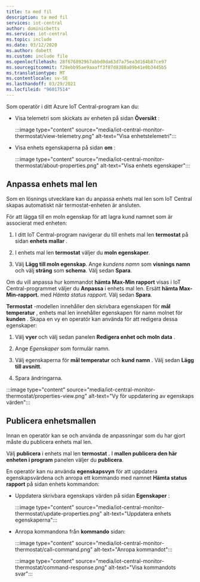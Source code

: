 ```yaml
---
title: ta med fil
description: ta med fil
services: iot-central
author: dominicbetts
ms.service: iot-central
ms.topic: include
ms.date: 03/12/2020
ms.author: dobett
ms.custom: include file
ms.openlocfilehash: 28f676892967abbd0da63d7a75ea3d164b87ce97
ms.sourcegitcommit: f28ebb95ae9aaaff3f87d8388a09b41e0b3445b5
ms.translationtype: MT
ms.contentlocale: sv-SE
ms.lasthandoff: 03/29/2021
ms.locfileid: "96017514"
---
```

Som operatör i ditt Azure IoT Central-program kan du:

* Visa telemetri som skickats av enheten på sidan **Översikt** :

    :::image type="content" source="media/iot-central-monitor-thermostat/view-telemetry.png" alt-text="Visa enhetstelemetri":::

* Visa enhets egenskaperna på sidan **om** :

    :::image type="content" source="media/iot-central-monitor-thermostat/about-properties.png" alt-text="Visa enhets egenskaper":::

## <a name="customize-the-device-template"></a>Anpassa enhets mal len

Som en lösnings utvecklare kan du anpassa enhets mal len som IoT Central skapas automatiskt när termostat-enheten är ansluten.

För att lägga till en moln egenskap för att lagra kund namnet som är associerat med enheten:

1. I ditt IoT Central-program navigerar du till enhets mal len **termostat** på sidan **enhets mallar** .

1. I enhets mal len **termostat** väljer du **moln egenskaper**.

1. Välj **Lägg till moln egenskap**. Ange *kundens namn* som **visnings namn** och välj **sträng** som **schema**. Välj sedan **Spara**.

Om du vill anpassa hur kommandot **hämta Max-Min rapport** visas i IoT Central-programmet väljer du **Anpassa** i enhets mal len. Ersätt **hämta Max-Min-rapport.** med *Hämta status rapport*. Välj sedan **Spara**.

**Termostat** -modellen innehåller den skrivbara egenskapen för **mål temperatur** , enhets mal len innehåller egenskapen för namn molnet för **kunden** . Skapa en vy en operatör kan använda för att redigera dessa egenskaper:

1. Välj **vyer** och välj sedan panelen **Redigera enhet och moln data** .

1. Ange _Egenskaper_ som formulär namn.

1. Välj egenskaperna för **mål temperatur** och **kund namn** . Välj sedan **Lägg till avsnitt**.

1. Spara ändringarna.

:::image type="content" source="media/iot-central-monitor-thermostat/properties-view.png" alt-text="Vy för uppdatering av egenskaps värden":::

## <a name="publish-the-device-template"></a>Publicera enhetsmallen

Innan en operatör kan se och använda de anpassningar som du har gjort måste du publicera enhets mal len.

Välj **publicera** i enhets mal len **termostat** . I **mallen publicera den här enheten i program** panelen väljer du **publicera**.

En operatör kan nu använda **egenskapsvyn** för att uppdatera egenskapsvärdena och anropa ett kommando med namnet **Hämta status rapport** på sidan enhets kommandon:

* Uppdatera skrivbara egenskaps värden på sidan **Egenskaper** :

    :::image type="content" source="media/iot-central-monitor-thermostat/update-properties.png" alt-text="Uppdatera enhets egenskaperna":::

* Anropa kommandona från **kommando** sidan:

    :::image type="content" source="media/iot-central-monitor-thermostat/call-command.png" alt-text="Anropa kommandot":::

    :::image type="content" source="media/iot-central-monitor-thermostat/command-response.png" alt-text="Visa kommandots svar":::

